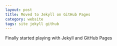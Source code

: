 ```yaml
---
layout: post
title: Moved to Jekyll on GitHub Pages
category: website
tags: site jekyll github
---
```


Finally started playing with Jekyll and GitHub Pages